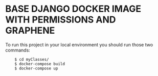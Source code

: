 # BASE DJANGO DOCKER IMAGE WITH PERMISSIONS AND GRAPHENE
To run this project in your local environment you should run those two commands:
```
    $ cd myClasses/
    $ docker-compose build
    $ docker-compose up
```